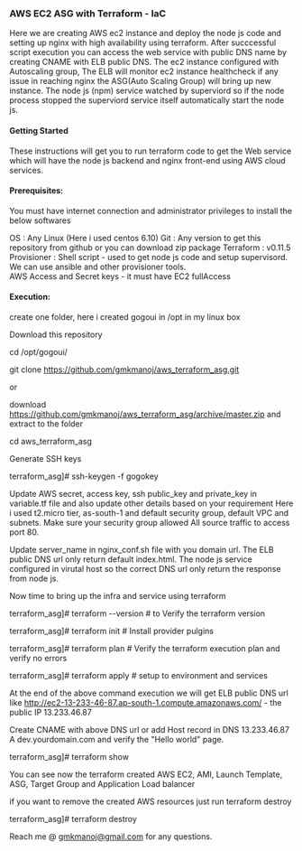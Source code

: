 <h3>AWS EC2 ASG with Terraform - IaC </h3>

Here we are creating AWS ec2 instance and deploy the node js code and setting up nginx with high availability using terraform. 
After succcessful script execution you can access the web service with public DNS name by creating CNAME with ELB public DNS. The ec2 instance configured with Autoscaling group, The ELB will monitor ec2 instance healthcheck if any issue in reaching nginx the ASG(Auto Scaling Group) will bring up new instance. The node js (npm) service watched by superviord so if the node process stopped the superviord service itself automatically start the node js.

<h4>Getting Started</h4>

These instructions will get you to run terraform code to get the Web service which will have the node js backend and nginx front-end using AWS cloud services.

<h4>Prerequisites:</h4>

You must have internet connection and administrator privileges to install the below softwares

OS : Any Linux (Here i used centos 6.10)
Git : Any version to get this repository from github or you can download zip package
Terraform : v0.11.5
  Provisioner : Shell script - used to get node js code and setup supervisord. We can use ansible and other provisioner tools.              
AWS Access and Secret keys - it must have EC2 fullAccess

<h4>Execution:</h4>

create one folder, here i created gogoui in /opt in my linux box

Download this repository

cd /opt/gogoui/

git clone https://github.com/gmkmanoj/aws_terraform_asg.git

or 

download https://github.com/gmkmanoj/aws_terraform_asg/archive/master.zip and extract to the folder

cd aws_terraform_asg

Generate SSH keys

terraform_asg]# ssh-keygen -f gogokey

Update AWS secret, access key, ssh public_key and private_key in variable.tf file and also update other details based on your requirement
  Here i used t2.micro tier, as-south-1 and default security group, default VPC and subnets.
  Make sure your security group allowed All source traffic to access port 80.

Update server_name in nginx_conf.sh file with you domain url.
  The ELB public DNS url only return default index.html. The node js service configured in virutal host so the correct DNS url only return the response from node js.

Now time to bring up the infra and service using terraform

terraform_asg]# terraform --version            # to Verify the terraform version

terraform_asg]# terraform init                 # Install provider pulgins

terraform_asg]# terraform plan                 # Verify the terraform execution plan and verify no errors

terraform_asg]# terraform apply                # setup to environment and services

At the end of the above command execution we will get ELB public DNS url like 
http://ec2-13-233-46-87.ap-south-1.compute.amazonaws.com/ - the public IP 13.233.46.87

Create CNAME with above DNS url or add Host record in DNS 13.233.46.87 A dev.yourdomain.com and verify the "Hello world" page.

terraform_asg]# terraform show                

You can see now the terraform created AWS EC2, AMI, Launch Template, ASG, Target Group and Application Load balancer

if you want to remove the created AWS resources just run terraform destroy

terraform_asg]# terraform destroy

Reach me @ gmkmanoj@gmail.com for any questions.
